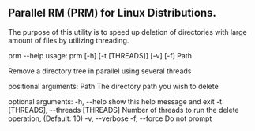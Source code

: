 ## Parallel RM (PRM) for Linux Distributions.

The purpose of this utility is to speed up deletion of directories with large amount of files by utilizing threading.



prm --help
usage: prm [-h] [-t [THREADS]] [-v] [-f] Path

Remove a directory tree in parallel using several threads

positional arguments:
  Path                  The directory path you wish to delete

optional arguments:
  -h, --help            show this help message and exit
  -t [THREADS], --threads [THREADS]
                        Number of threads to run the delete operation,
                        (Default: 10)
  -v, --verbose
  -f, --force           Do not prompt
